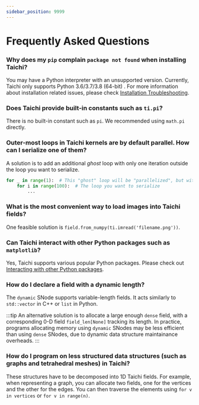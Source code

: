 ```yaml
---
sidebar_position: 9999
---
```


# Frequently Asked Questions

### Why does my `pip` complain `package not found` when installing Taichi?

You may have a Python interpreter with an unsupported version. Currently, Taichi only supports Python 3.6/3.7/3.8 (64-bit) . For more information about installation related issues, please check [Installation Troubleshooting](./misc/install.md).

### Does Taichi provide built-in constants such as `ti.pi`?

There is no built-in constant such as `pi`. We recommended using `math.pi` directly.

### Outer-most loops in Taichi kernels are by default parallel. How can I **serialize** one of them?

A solution is to add an additional *ghost* loop with only one iteration outside the loop you want to serialize.

```python {1}
for _ in range(1):  # This "ghost" loop will be "parallelized", but with only one thread. Therefore, the containing loop below is serialized.
    for i in range(100):  # The loop you want to serialize
        ...
```

### What is the most convenient way to load images into Taichi fields?

One feasible solution is `field.from_numpy(ti.imread('filename.png'))`.

### Can Taichi interact with **other Python packages** such as `matplotlib`?

Yes, Taichi supports various popular Python packages. Please check out [Interacting with other Python packages](/#interacting-with-other-python-packages).

### How do I declare a field with a **dynamic length**?

The `dynamic` SNode supports variable-length fields. It acts similarly to `std::vector` in C++ or `list` in Python.

:::tip
An alternative solution is to allocate a large enough `dense` field, with a corresponding 0-D field
`field_len[None]` tracking its length. In practice, programs allocating memory using `dynamic`
SNodes may be less efficient than using `dense` SNodes, due to dynamic data structure
maintainance overheads.
:::

### How do I program on less structured data structures (such as graphs and tetrahedral meshes) in Taichi?

These structures have to be decomposed into 1D Taichi fields. For example, when representing a graph, you can allocate two fields, one for the vertices and the other for the edges. You can then traverse the elements using `for v in vertices` or `for v in range(n)`.

